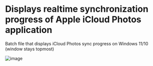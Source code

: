 # Displays realtime synchronization progress of Apple iCloud Photos application
Batch file that displays iCloud Photos sync progress on Windows 11/10 (window stays topmost)

![image](https://user-images.githubusercontent.com/2292809/136677543-e9f2c279-22bf-47fb-a329-0b9faf0156e0.png)
